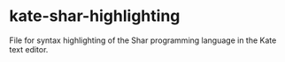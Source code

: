 # kate-shar-highlighting
File for syntax highlighting of the Shar programming language in the Kate text editor. 
